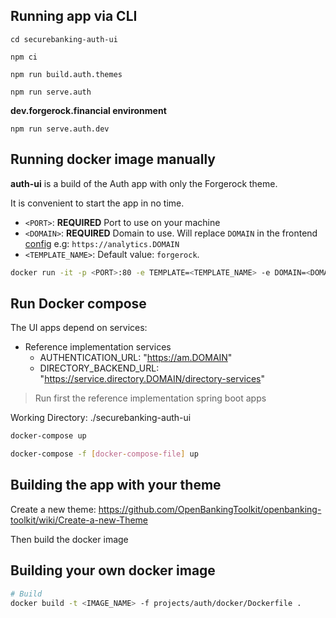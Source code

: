 ## Running app via CLI
```shell
cd securebanking-auth-ui
```
```shell
npm ci
```
```shell
npm run build.auth.themes
```
```shell
npm run serve.auth
```
**dev.forgerock.financial environment**
```shell
npm run serve.auth.dev
```
## Running docker image manually

**auth-ui** is a build of the Auth app with only the Forgerock theme.

It is convenient to start the app in no time.

- `<PORT>`: **REQUIRED** Port to use on your machine
- `<DOMAIN>`: **REQUIRED** Domain to use. Will replace `DOMAIN` in the frontend [config](./securebanking-auth-ui/projects/auth/docker/deployment-settings.js) e.g: `https://analytics.DOMAIN`
- `<TEMPLATE_NAME>`: Default value: `forgerock`.

```bash
docker run -it -p <PORT>:80 -e TEMPLATE=<TEMPLATE_NAME> -e DOMAIN=<DOMAIN> securebanking/securebanking-auth-ui
```

## Run Docker compose
The UI apps depend on services:
- Reference implementation services
    - AUTHENTICATION_URL: "https://am.DOMAIN"
    - DIRECTORY_BACKEND_URL: "https://service.directory.DOMAIN/directory-services"
    
> Run first the reference implementation spring boot apps

Working Directory: ./securebanking-auth-ui
```bash
docker-compose up
```
```bash
docker-compose -f [docker-compose-file] up
```
## Building the app with your theme

Create a new theme: <https://github.com/OpenBankingToolkit/openbanking-toolkit/wiki/Create-a-new-Theme>

Then build the docker image

## Building your own docker image
```bash
# Build
docker build -t <IMAGE_NAME> -f projects/auth/docker/Dockerfile .
```

